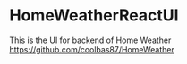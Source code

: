 # HomeWeatherReactUI
This is the UI for backend of Home Weather https://github.com/coolbas87/HomeWeather
